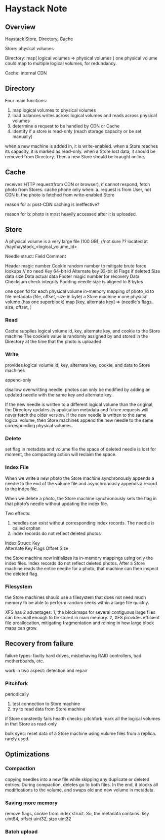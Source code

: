 # Haystack Note

## Overview
Haystack Store, Directory, Cache

Store: physical volumes

Directory: map( logical volumes => physical volumes )
one physical volume could map to multiple logical volumes, for redundancy.

Cache: internal CDN


## Directory
Four main functions:

1. map logical volumes to physical volumes
2. load balances writes across logical volumes and reads across physical volumes
3. determine a request to be handled by CDN or Cache
4. identify if a store is read-only (reach storage capacity or be set manually)

when a new machine is added in, it is write-enabled. when a Store reaches its capacity, it is marked as read-only.
when a Store lost data, it should be removed from Directory. Then a new Store should be braught online.

## Cache

receives HTTP request(from CDN or browser), if cannot respond, fetch photo from Stores.
cache phone only when:
a. request is from User, not CDN
b. the photo is fetched from write-enabled Store

reason for a:
post-CDN caching is ineffective?

reason for b:
photo is most heavily accessed after it is uploaded. 

## Store

A physical volume is a very large file (100 GB), 
//not sure ?? located at /hay/haystack_<logical_volume_id>

Needle struct:
Field   Comment

Header  magic number
Cookie  random number to mitigate brute force lookups // no need
Key     64-bit id
Alternate key   32-bit id
Flags   if deleted
Size    data size
Data    actual data
Footer  magic number for recovery
Data Checksum   check integrity
Padding needle size is aligned to 8 bytes

one open fd for each physical volume
in-memory mapping of photo_id to file metadata (file, offset, size in byte)
a Store machine = one physical volume (has one superblock)
map [key, alternate key] => (needle's flags, size, offset, )

### Read

Cache supplies logical volume id, key, alternate key, and cookie to the Store machine
The cookie’s value is randomly assigned by and stored in the Directory at the time that the photo is uploaded

### Write

provides logical volume id, key, alternate key, cookie, and data to Store machines

append-only

disallow overwritting needle. photos can only be modified by adding an updated needle with the same key and alternate key. 

If the new needle is written to a different logical volume than the original, the Directory updates its application metadata and future requests will never fetch the older version. 
If the new needle is written to the same logical volume, then Store machines append the new needle to the same corresponding physical volumes.

### Delete

set flag in metadata and volume file
the space of deleted needle is lost for moment, the compacting action will reclaim the space.

### Index File

When we write a new photo the Store machine synchronously appends a needle to the end of the volume file and asynchronously appends a record to the index file. 

When we delete a photo, the Store machine synchronously sets the flag in that photo’s needle without updating the index file.

Two effects:
1. needles can exist without corresponding index records. The needle is called orphan
2. index records do not reflect deleted photos

Index Struct:
Key     
Alternate Key
Flags
Offset
Size

the Store machine now initializes its in-memory mappings using only the index files.
Index records do not reflect deleted photos. After a Store machine reads the entire needle for a photo, that machine can then inspect the deleted flag.

### Filesystem

the Store machines should use a filesystem that does not need much memory to be able to perform random seeks within a large file quickly.

XFS has 2 advantages:
1, the blockmaps for several contiguous large files can be small enough to be stored in main memory. 
2, XFS provides efficient file preallocation, mitigating fragmentation and reining in how large block maps can grow.

## Recovery from failure

failure types:
faulty hard drives, misbehaving RAID controllers, bad motherboards, etc.

work in two aspect:
detection and repair

### Pitchfork

periodically 
1. test connection to Store machine
2. try to read data from Store machine

if Store constently fails health checks:
pitchfork mark all the logical volumes in that Store as read-only

bulk sync: reset data of a Store machine using vulume files from a replica.
rarely used.

## Optimizations

### Compaction

copying needles into a new file while skipping any duplicate or deleted entries. 
During compaction, deletes go to both files.
In the end, it blocks all modifications to the volume, and swaps old and new volume in metadata.

### Saving more memory
remove flags, cookie from index struct.
So, the metadata contains:
key uint64,
offset uint32,
size uint32

### Batch upload











